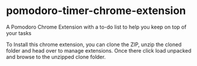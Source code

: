 ﻿# pomodoro-timer-chrome-extension
A Pomodoro Chrome Extension with a to-do list to help you keep on top of your tasks

To Install this chrome extension, you can clone the ZIP, unzip the cloned folder and head over to manage extensions. Once there click load unpacked and browse to the unzipped clone folder.
